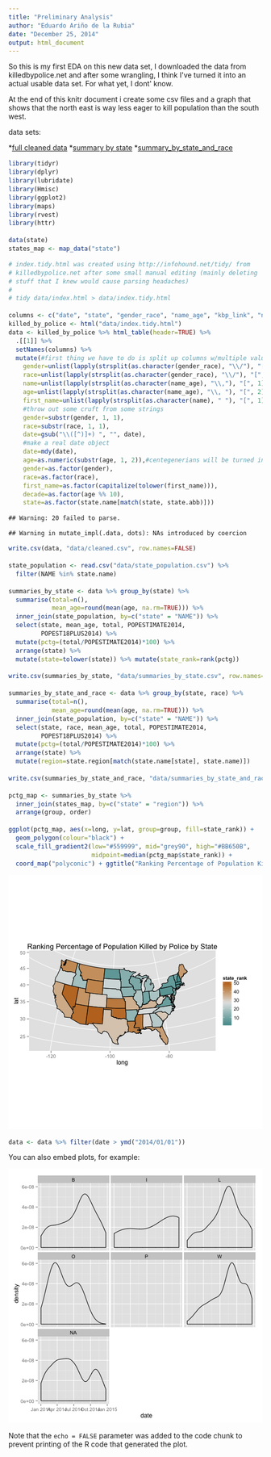 ```yaml
---
title: "Preliminary Analysis"
author: "Eduardo Ariño de la Rubia"
date: "December 25, 2014"
output: html_document
---
```


So this is my first EDA on this new data set, I downloaded the data from
killedbypolice.net and after some wrangling, I think I've turned it into 
an actual usable data set. For what yet, I dont' know.

At the end of this knitr document i create some csv files and a graph that
shows that the north east is way less eager to kill population than the south
west.

data sets:

*[full cleaned data](data/cleaned.csv)
*[summary by state](data/summaries_by_state.csv)
*[summary_by_state_and_race](data/summaries_by_state_and_race.csv)


```r
library(tidyr)
library(dplyr)
library(lubridate)
library(Hmisc)
library(ggplot2)
library(maps)
library(rvest)
library(httr)

data(state)
states_map <- map_data("state")
```



```r
# index.tidy.html was created using http://infohound.net/tidy/ from
# killedbypolice.net after some small manual editing (mainly deleting
# stuff that I knew would cause parsing headaches)
#
# tidy data/index.html > data/index.tidy.html

columns <- c("date", "state", "gender_race", "name_age", "kbp_link", "news_link")
killed_by_police <- html("data/index.tidy.html")
data <- killed_by_police %>% html_table(header=TRUE) %>% 
  .[[1]] %>%
  setNames(columns) %>%
  mutate(#first thing we have to do is split up columns w/multiple values
    gender=unlist(lapply(strsplit(as.character(gender_race), "\\/"), "[", 1)), 
    race=unlist(lapply(strsplit(as.character(gender_race), "\\/"), "[", 2)),
    name=unlist(lapply(strsplit(as.character(name_age), "\\,"), "[", 1)),
    age=unlist(lapply(strsplit(as.character(name_age), "\\, "), "[", 2)),
    first_name=unlist(lapply(strsplit(as.character(name), " "), "[", 1)),
    #throw out some cruft from some strings
    gender=substr(gender, 1, 1),
    race=substr(race, 1, 1),
    date=gsub("\\([^)]+) ", "", date),
    #make a real date object
    date=mdy(date),
    age=as.numeric(substr(age, 1, 2)),#centegenerians will be turned into teens
    gender=as.factor(gender),
    race=as.factor(race),
    first_name=as.factor(capitalize(tolower(first_name))),
    decade=as.factor(age %% 10),
    state=as.factor(state.name[match(state, state.abb)]))
```

```
## Warning: 20 failed to parse.
```

```
## Warning in mutate_impl(.data, dots): NAs introduced by coercion
```

```r
write.csv(data, "data/cleaned.csv", row.names=FALSE)

state_population <- read.csv("data/state_population.csv") %>%
  filter(NAME %in% state.name)

summaries_by_state <- data %>% group_by(state) %>% 
  summarise(total=n(), 
            mean_age=round(mean(age, na.rm=TRUE))) %>% 
  inner_join(state_population, by=c("state" = "NAME")) %>% 
  select(state, mean_age, total, POPESTIMATE2014, 
         POPEST18PLUS2014) %>% 
  mutate(pctg=(total/POPESTIMATE2014)*100) %>% 
  arrange(state) %>%
  mutate(state=tolower(state)) %>% mutate(state_rank=rank(pctg))

write.csv(summaries_by_state, "data/summaries_by_state.csv", row.names=FALSE)

summaries_by_state_and_race <- data %>% group_by(state, race) %>% 
  summarise(total=n(), 
            mean_age=round(mean(age, na.rm=TRUE))) %>% 
  inner_join(state_population, by=c("state" = "NAME")) %>% 
  select(state, race, mean_age, total, POPESTIMATE2014, 
         POPEST18PLUS2014) %>% 
  mutate(pctg=(total/POPESTIMATE2014)*100) %>% 
  arrange(state) %>%
  mutate(region=state.region[match(state.name[state], state.name)])

write.csv(summaries_by_state_and_race, "data/summaries_by_state_and_race.csv", row.names=FALSE)

pctg_map <- summaries_by_state %>% 
  inner_join(states_map, by=c("state" = "region")) %>% 
  arrange(group, order)

ggplot(pctg_map, aes(x=long, y=lat, group=group, fill=state_rank)) +
  geom_polygon(colour="black") + 
  scale_fill_gradient2(low="#559999", mid="grey90", high="#BB650B", 
                       midpoint=median(pctg_map$state_rank)) + 
  coord_map("polyconic") + ggtitle("Ranking Percentage of Population Killed by Police by State")
```

![plot of chunk unnamed-chunk-2](figure/unnamed-chunk-2-1.png) 

```r
data <- data %>% filter(date > ymd("2014/01/01"))
```

You can also embed plots, for example:

![plot of chunk unnamed-chunk-3](figure/unnamed-chunk-3-1.png) 

Note that the `echo = FALSE` parameter was added to the code chunk to prevent printing of the R code that generated the plot.
